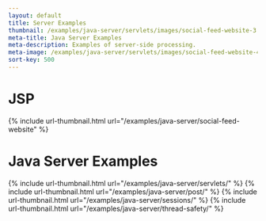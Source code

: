```yaml
---
layout: default
title: Server Examples
thumbnail: /examples/java-server/servlets/images/social-feed-website-3.png
meta-title: Java Server Examples
meta-description: Examples of server-side processing.
meta-image: /examples/java-server/servlets/images/social-feed-website-4.png
sort-key: 500
---
```


# JSP

{% include url-thumbnail.html url="/examples/java-server/social-feed-website" %}

# Java Server Examples

{% include url-thumbnail.html url="/examples/java-server/servlets/" %}
{% include url-thumbnail.html url="/examples/java-server/post/" %}
{% include url-thumbnail.html url="/examples/java-server/sessions/" %}
{% include url-thumbnail.html url="/examples/java-server/thread-safety/" %}